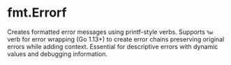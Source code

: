 # fmt.Errorf

Creates formatted error messages using printf-style verbs. Supports `%w` verb for error wrapping (Go 1.13+) to create error chains preserving original errors while adding context. Essential for descriptive errors with dynamic values and debugging information.